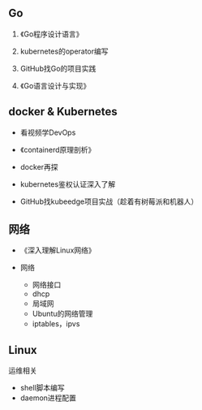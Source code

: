 ## Go

1. 《Go程序设计语言》
2. kubernetes的operator编写

3. GitHub找Go的项目实践
4. 《Go语言设计与实现》



## docker & Kubernetes

- 看视频学DevOps

- 《containerd原理剖析》
- docker再探
- kubernetes鉴权认证深入了解

- GitHub找kubeedge项目实战（趁着有树莓派和机器人）



## 网络

- 《深入理解Linux网络》

- 网络

  - 网络接口
  - dhcp
  - 局域网
  - Ubuntu的网络管理
  - iptables，ipvs




## Linux

运维相关

- shell脚本编写
- daemon进程配置